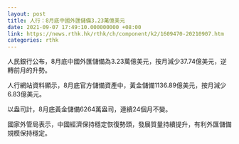 ```yaml
---
layout: post
title: 人行：8月底中國外匯儲備3.23萬億美元
date: 2021-09-07 17:49:10.000000000 +08:00
link: https://news.rthk.hk/rthk/ch/component/k2/1609470-20210907.htm
categories: rthk
---
```


人民銀行公布，8月底中國外匯儲備為3.23萬億美元，按月減少37.74億美元，逆轉前月的升勢。

人行網站資料顯示，8月底官方儲備資產中，黃金儲備1136.89億美元，按月減少6.83億美元。

以盎司計，8月底黃金儲備6264萬盎司，連續24個月不變。

國家外管局表示，中國經濟保持穩定恢復勢頭，發展質量持續提升，有利外匯儲備規模保持穩定。
